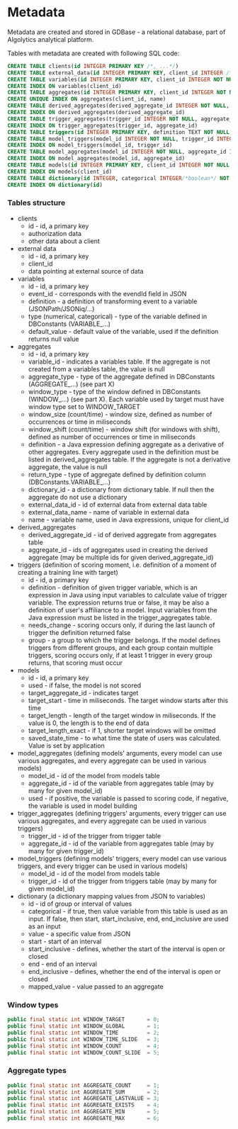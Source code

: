 # Metadata #
Metadata are created and stored in GDBase - a relational database, part of Algolytics analytical platform.

Tables with metadata are created with following SQL code:
```sql
CREATE TABLE clients(id INTEGER PRIMARY KEY /*, ...*/)
CREATE TABLE external_data(id INTEGER PRIMARY KEY, client_id INTEGER /*, ...*/)
CREATE TABLE variables(id INTEGER PRIMARY KEY, client_id INTEGER NOT NULL, event_id INTEGER NOT NULL, definition TEXT NOT NULL, type INTEGER NOT NULL CHECK(type = 1 OR type = 2), default_value TEXT)
CREATE INDEX ON variables(client_id)
CREATE TABLE aggregates(id INTEGER PRIMARY KEY, client_id INTEGER NOT NULL, variable_id INTEGER, aggregate_type INTEGER, window_type INTEGER, window_size/*count|time*/ INTEGER, window_shift/*count|time*/ INTEGER, definition TEXT, return_type INTEGER CHECK((definition IS NULL AND return_type IS NULL) OR (definition IS NOT NULL AND return_type IS NOT NULL AND (return_type = 1 OR return_type = 2))), dictionary_id INTEGER, external_data_id INTEGER, external_data_name TEXT, name TEXT NOT NULL CHECK(name REGEXP '[a-zA-Z_$][a-zA-Z_$0-9]*'))
CREATE UNIQUE INDEX ON aggregates(client_id, name)
CREATE TABLE derived_aggregates(derived_aggregate_id INTEGER NOT NULL, aggregate_id INTEGER NOT NULL)
CREATE INDEX ON derived_aggregates(derived_aggregate_id)
CREATE TABLE trigger_aggregates(trigger_id INTEGER NOT NULL, aggregate_id INTEGER NOT NULL)
CREATE INDEX ON trigger_aggregates(trigger_id, aggregate_id)
CREATE TABLE triggers(id INTEGER PRIMARY KEY, definition TEXT NOT NULL, needs_change INTEGER/*boolean*/ NOT NULL CHECK(needs_change = 0 OR needs_change = 1), `group` INTEGER NOT NULL)
CREATE TABLE model_triggers(model_id INTEGER NOT NULL, trigger_id INTEGER NOT NULL)
CREATE INDEX ON model_triggers(model_id, trigger_id)
CREATE TABLE model_aggregates(model_id INTEGER NOT NULL, aggregate_id INTEGER NOT NULL, used INTEGER/*boolean*/ NOT NULL CHECK(used = 0 OR used = 1))
CREATE INDEX ON model_aggregates(model_id, aggregate_id)
CREATE TABLE models(id INTEGER PRIMARY KEY, client_id INTEGER NOT NULL, used INTEGER/*boolean*/ NOT NULL CHECK(used = 0 OR used = 1), target_aggregate_id INTEGER NOT NULL, target_start INTEGER NOT NULL CHECK(target_start >= 0), target_length INTEGER NOT NULL CHECK(target_length >= 0), target_length_exact INTEGER/*boolean*/ NOT NULL CHECK(target_length_exact = 0 OR target_length_exact = 1), scoring_code TEXT CHECK(NOT used OR scoring_code IS NOT NULL), saved_state_time INTEGER CHECK(NOT used OR saved_state_time IS NOT NULL))
CREATE INDEX ON models(client_id)
CREATE TABLE dictionary(id INTEGER, categorical INTEGER/*boolean*/ NOT NULL CHECK(categorical = 0 OR categorical = 1), value TEXT CHECK(categorical OR value IS NULL), start FLOAT CHECK(NOT categorical OR start IS NULL), start_inclusive FLOAT CHECK((start IS NULL AND start_inclusive IS NULL) OR (start IS NOT NULL AND start_inclusive IS NOT NULL AND (start_inclusive = 0 OR start_inclusive = 1))), end FLOAT CHECK((NOT categorical OR end IS NULL) AND (start IS NULL OR end IS NULL OR end >= start)), end_inclusive FLOAT CHECK((end IS NULL AND end_inclusive IS NULL) OR (end IS NOT NULL AND end_inclusive IS NOT NULL AND (end_inclusive = 0 OR end_inclusive = 1))), mapped_value TEXT NOT NULL)
CREATE INDEX ON dictionary(id)
```
### Tables structure ###

- clients
	- id - id, a primary key
	- authorization data
	- other data about a client
- external data
	- id - id, a primary key
	- client_id
	- data pointing at external source of data
- variables
	- id - id, a primary key
	- event_id - corresponds with the evendId field in JSON
	- definition - a definition of transforming event to a variable (JSONPath/JSONiq/...)
	- type (numerical, categorical) - type of the variable defined in DBConstants (VARIABLE_...)
	- default_value - default value of the variable, used if the definition returns null value
- aggregates
	- id - id, a primary key
	- variable_id - indicates a variables table. If the aggregate is not created from a variables table, the value is null
	- aggregate_type - type of the aggregate defined in DBConstants (AGGREGATE\_...) (see part X)
	- window_type - type of the window defined in DBConstants (WINDOW\_...) (see part X). Each variable used by target must have window type set to WINDOW\_TARGET
	- window_size (count/time) - window size, defined as number of occurrences or time in miliseconds
	- window_shift (count/time) - window shift (for windows with shift), defined as number of occurrences or time in miliseconds
	- definition - a Java expression defining aggregate as a derivative of other aggregates. Every aggregate used in the definition must be listed in derived_aggregates table. If the aggregate is not a derivative aggregate, the value is null
	- return_type - type of aggregate defined by definition column (DBConstants.VARIABLE\_...)
	- dictionary_id - a dictionary from dictionary table. If null then the aggregate do not use a dictionary
	- external\_data\_id - id of external data from external data table
	- external\_data\_name - name of variable in external data
	- name - variable name, used in Java expressions, unique for client_id
- derived_aggregates
	- derived\_aggregate\_id - id of derived aggregate from aggregates table
	- aggregate_id - ids of aggregates used in creating the derived aggregate (may be multiple ids for given derived\_aggregate\_id)
- triggers (definition of scoring moment, i.e. definition of a moment of creating a training line with target)
	- id - id, a primary key
	- definition - definition of given trigger variable, which is an expression in Java using input variables to calculate value of trigger variable. The expression returns true or false, it may be also a definition of user's affiliance to a model. Input variables from the Java expression must be listed in the trigger_aggregates table.
	- needs_change - scoring occurs only, if during the last launch of trigger the definition returned false
	- group - a group to which the trigger belongs. If the model defines triggers from different groups, and each group contain multiple triggers, scoring occurs only, if at least 1 trigger in every group returns, that scoring must occur
- models
	- id - id, a primary key
	- used - if false, the model is not scored
	- target\_aggregate\_id - indicates target
	- target_start - time in miliseconds. The target window starts after this time
	- target_length - length of the target window in miliseconds. If the value is 0, the length is to the end of data
	- target_length_exact - if 1, shorter target windows will be omitted
	- saved\_state\_time - to what time the state of users was calculated. Value is set by application
- model_aggregates (defining models' arguments, every model can use various aggregates, and every aggregate can be used in various models)
	- model_id - id of the model from models table
	- aggregate_id - id of the variable from aggregates table (may by many for given model\_id)
	- used - if positive, the variable is passed to scoring code, if negative, the variable is used in model building
- trigger_aggregates (defining triggers' arguments, every trigger can use various aggregates, and every aggregate can be used in various triggers)
	- trigger_id - id of the trigger from trigger table
	- aggregate_id - id of the variable from aggregates table (may by many for given trigger\_id)
- model_triggers (defining models' triggers, every model can use various triggers, and every trigger can be used in various models)
	- model_id - id of the model from models table
	- trigger_id - id of the trigger from triggers table (may by many for given model\_id)
- dictionary (a dictionary mapping values from JSON to variables)
	- id - id of group or interval of values
	- categorical - if true, then value variable from this table is used as an input. If false, then start, start\_inclusive, end, end\_inclusive are used as an input
	- value - a specific value from JSON
	- start - start of an interval
	- start_inclusive - defines, whether the start of the interval is open or closed
	- end - end of an interval
	- end_inclusive - defines, whether the end of the interval is open or closed
	- mapped_value - value passed to an aggregate

### Window types ###

```java
public final static int WINDOW_TARGET       = 0;
public final static int WINDOW_GLOBAL       = 1;
public final static int WINDOW_TIME         = 2;
public final static int WINDOW_TIME_SLIDE   = 3;
public final static int WINDOW_COUNT        = 4;
public final static int WINDOW_COUNT_SLIDE  = 5;
```

### Aggregate types ###

```java
public final static int AGGREGATE_COUNT     = 1;
public final static int AGGREGATE_SUM       = 2;
public final static int AGGREGATE_LASTVALUE = 3;
public final static int AGGREGATE_EXISTS    = 4;
public final static int AGGREGATE_MIN       = 5;
public final static int AGGREGATE_MAX       = 6;
```

